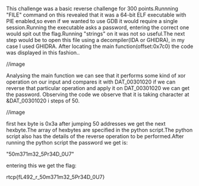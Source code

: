 This challenge was a basic reverse challenge for 300 points.Runnning "FILE" command on this revealed that it was a 64-bit ELF executable with PIE enabled,so even if we wanted to use GDB it would require a single session.Running the executable asks a password, entering the correct one would spit out the flag.Running "strings" on it was not so useful.The next step would be to open this file using a decompiler(IDA or GHIDRA), in my case I used GHIDRA.
After locating the main function(offset:0x7c0) the code was displayed in this fashion..

//image

Analysing the main function we can see that it performs some kind of xor operation on our input and compares it with DAT_00301020 if we can reverse that particular operation and apply it on DAT_00301020 we can get the password. Observing the code we observe that it is taking character at &DAT_00301020 i steps of 50.

//image

first hex byte is 0x3a after jumping 50 addresses we get the next hexbyte.The array of hexbytes are specified in the python script.The python script also has the details of the reverse operation to be performed.After running the python script the password we get is:

"50m371m32_5Pr34D_0U7"

entering this we get the flag:

rtcp{fL492_r_50m371m32_5Pr34D_0U7}